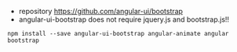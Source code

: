 - repository https://github.com/angular-ui/bootstrap
- angular-ui-bootstrap does not require jquery.js and bootstrap.js!!

`npm install --save angular-ui-bootstrap angular-animate angular bootstrap`

